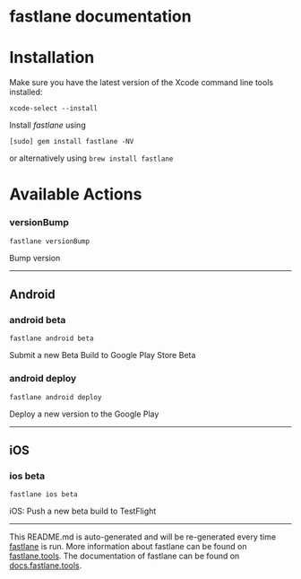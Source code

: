 fastlane documentation
================
# Installation

Make sure you have the latest version of the Xcode command line tools installed:

```
xcode-select --install
```

Install _fastlane_ using
```
[sudo] gem install fastlane -NV
```
or alternatively using `brew install fastlane`

# Available Actions
### versionBump
```
fastlane versionBump
```
Bump version

----

## Android
### android beta
```
fastlane android beta
```
Submit a new Beta Build to Google Play Store Beta
### android deploy
```
fastlane android deploy
```
Deploy a new version to the Google Play

----

## iOS
### ios beta
```
fastlane ios beta
```
iOS: Push a new beta build to TestFlight

----

This README.md is auto-generated and will be re-generated every time [fastlane](https://fastlane.tools) is run.
More information about fastlane can be found on [fastlane.tools](https://fastlane.tools).
The documentation of fastlane can be found on [docs.fastlane.tools](https://docs.fastlane.tools).
